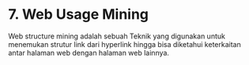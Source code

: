 # 7.	Web Usage Mining 
Web structure mining adalah sebuah Teknik yang digunakan untuk menemukan strutur link dari hyperlink hingga bisa diketahui keterkaitan antar halaman web dengan halaman web lainnya. 